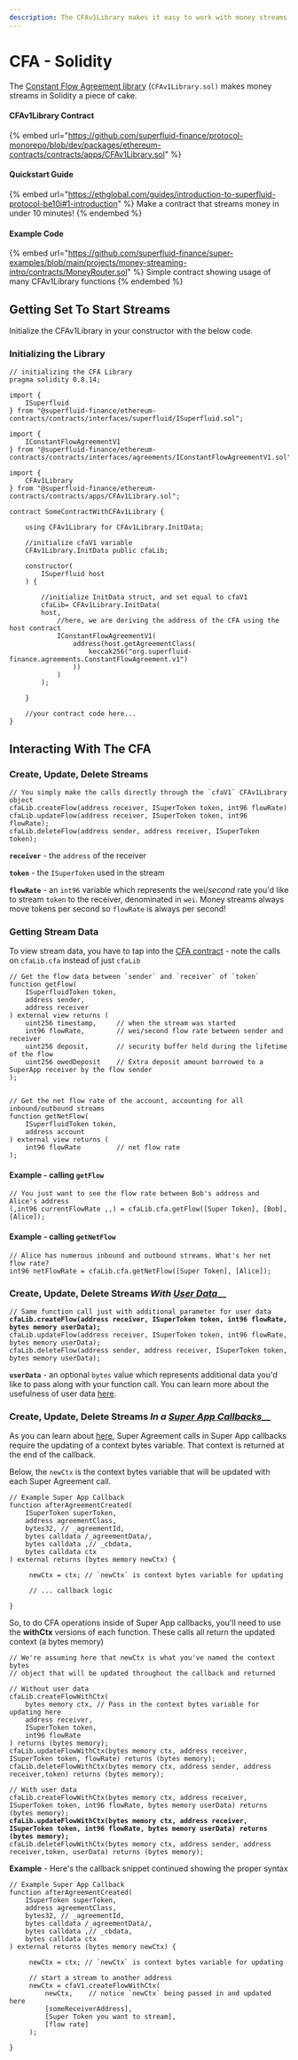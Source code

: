 ```yaml
---
description: The CFAv1Library makes it easy to work with money streams in Solidity!
---
```


# CFA - Solidity

The [Constant Flow Agreement library](https://github.com/superfluid-finance/protocol-monorepo/blob/dev/packages/ethereum-contracts/contracts/apps/CFAv1Library.sol) (`CFAv1Library.sol)` makes money streams in Solidity a piece of cake.&#x20;

#### **CFAv1Library Contract**

{% embed url="https://github.com/superfluid-finance/protocol-monorepo/blob/dev/packages/ethereum-contracts/contracts/apps/CFAv1Library.sol" %}

#### **Quickstart Guide**

{% embed url="https://ethglobal.com/guides/introduction-to-superfluid-protocol-be10i#1-introduction" %}
Make a contract that streams money in under 10 minutes!
{% endembed %}

#### **Example Code**

{% embed url="https://github.com/superfluid-finance/super-examples/blob/main/projects/money-streaming-intro/contracts/MoneyRouter.sol" %}
Simple contract showing usage of many CFAv1Library functions
{% endembed %}

## Getting Set To Start Streams

Initialize the CFAv1Library in your constructor with the below code.

### Initializing the Library

```solidity
// initializing the CFA Library
pragma solidity 0.8.14;

import { 
    ISuperfluid 
} from "@superfluid-finance/ethereum-contracts/contracts/interfaces/superfluid/ISuperfluid.sol";

import { 
    IConstantFlowAgreementV1 
} from "@superfluid-finance/ethereum-contracts/contracts/interfaces/agreements/IConstantFlowAgreementV1.sol";

import {
    CFAv1Library
} from "@superfluid-finance/ethereum-contracts/contracts/apps/CFAv1Library.sol";

contract SomeContractWithCFAv1Library {

    using CFAv1Library for CFAv1Library.InitData;
    
    //initialize cfaV1 variable
    CFAv1Library.InitData public cfaLib;
    
    constructor(
        ISuperfluid host
    ) {
    
        //initialize InitData struct, and set equal to cfaV1
        cfaLib= CFAv1Library.InitData(
        host,
            //here, we are deriving the address of the CFA using the host contract
            IConstantFlowAgreementV1(
                address(host.getAgreementClass(
                    keccak256("org.superfluid-finance.agreements.ConstantFlowAgreement.v1")
                ))
            )
        );
        
    }
    
    //your contract code here...
}
```

## Interacting With The CFA

### Create, Update, Delete Streams

```solidity
// You simply make the calls directly through the `cfaV1` CFAv1Library object
cfaLib.createFlow(address receiver, ISuperToken token, int96 flowRate)
cfaLib.updateFlow(address receiver, ISuperToken token, int96 flowRate);
cfaLib.deleteFlow(address sender, address receiver, ISuperToken token);
```

**`receiver`** - the `address` of the receiver

**`token`** - the `ISuperToken` used in the stream

**`flowRate`** - an `int96` variable which represents the wei/_second_ rate you'd like to stream `token` to the receiver, denominated in `wei`. Money streams always move tokens per second so `flowRate` is always per second!

### Getting Stream Data

To view stream data, you have to tap into the [CFA contract](https://github.com/superfluid-finance/protocol-monorepo/blob/dev/packages/ethereum-contracts/contracts/interfaces/agreements/IConstantFlowAgreementV1.sol) - note the calls on `cfaLib.cfa` instead of just `cfaLib`

```solidity
// Get the flow data between `sender` and `receiver` of `token`
function getFlow(
    ISuperfluidToken token,
    address sender,
    address receiver
) external view returns (
    uint256 timestamp,     // when the stream was started
    int96 flowRate,        // wei/second flow rate between sender and receiver
    uint256 deposit,       // security buffer held during the lifetime of the flow
    uint256 owedDeposit    // Extra deposit amount borrowed to a SuperApp receiver by the flow sender
);


// Get the net flow rate of the account, accounting for all inbound/outbound streams
function getNetFlow(
    ISuperfluidToken token,
    address account
) external view returns (
    int96 flowRate         // net flow rate
);
```

#### Example - calling `getFlow`

```solidity
// You just want to see the flow rate between Bob's address and Alice's address
(,int96 currentFlowRate ,,) = cfaLib.cfa.getFlow([Super Token], [Bob], [Alice]);
```

#### Example - calling `getNetFlow`

```solidity
// Alice has numerous inbound and outbound streams. What's her net flow rate?
int96 netFlowRate = cfaLib.cfa.getNetFlow([Super Token], [Alice]);
```

### Create, Update, Delete Streams _With_ [_User Data_](../super-apps/user-data/)__

<pre class="language-solidity"><code class="lang-solidity">// Same function call just with additional parameter for user data
<strong>cfaLib.createFlow(address receiver, ISuperToken token, int96 flowRate, bytes memory userData);
</strong>cfaLib.updateFlow(address receiver, ISuperToken token, int96 flowRate, bytes memory userData);
cfaLib.deleteFlow(address sender, address receiver, ISuperToken token, bytes memory userData);</code></pre>

**`userData`** - an optional `bytes` value which represents additional data you'd like to pass along with your function call. You can learn more about the usefulness of user data [here](../super-apps/user-data/).

### Create, Update, Delete Streams _In a_ [_Super App Callbacks_](../super-apps/super-app-callbacks/calling-agreements-in-super-apps.md)__

As you can learn about [here](../super-apps/super-app-callbacks/calling-agreements-in-super-apps.md), Super Agreement calls in Super App callbacks require the updating of a context bytes variable. That context is returned at the end of the callback.

Below, the `newCtx` is the context bytes variable that will be updated with each Super Agreement call.

```solidity
// Example Super App Callback
function afterAgreementCreated(
    ISuperToken superToken,
    address agreementClass,
    bytes32, // _agreementId,
    bytes calldata /_agreementData/,
    bytes calldata ,// _cbdata,
    bytes calldata ctx
) external returns (bytes memory newCtx) {
    
     newCtx = ctx; // `newCtx` is context bytes variable for updating
     
     // ... callback logic
    
}
```

So, to do CFA operations inside of Super App callbacks, you'll need to use the **withCtx** versions of each function.  These calls all return the updated context (a bytes memory)

<pre class="language-solidity"><code class="lang-solidity">// We're assuming here that newCtx is what you've named the context bytes 
// object that will be updated throughout the callback and returned

// Without user data
cfaLib.createFlowWithCtx(
    bytes memory ctx, // Pass in the context bytes variable for updating here
    address receiver, 
    ISuperToken token, 
    int96 flowRate
) returns (bytes memory);
cfaLib.updateFlowWithCtx(bytes memory ctx, address receiver, ISuperToken token, flowRate) returns (bytes memory);
cfaLib.deleteFlowWithCtx(bytes memory ctx, address sender, address receiver,token) returns (bytes memory);

// With user data
cfaLib.createFlowWithCtx(bytes memory ctx, address receiver, ISuperToken token, int96 flowRate, bytes memory userData) returns (bytes memory);
<strong>cfaLib.updateFlowWithCtx(bytes memory ctx, address receiver, ISuperToken token, int96 flowRate, bytes memory userData) returns (bytes memory);
</strong>cfaLib.deleteFlowWithCtx(bytes memory ctx, address sender, address receiver,token, userData) returns (bytes memory);</code></pre>

**Example** - Here's the callback snippet continued showing the proper syntax

```solidity
// Example Super App Callback
function afterAgreementCreated(
    ISuperToken superToken,
    address agreementClass,
    bytes32, // _agreementId,
    bytes calldata /_agreementData/,
    bytes calldata ,// _cbdata,
    bytes calldata ctx
) external returns (bytes memory newCtx) {
    
     newCtx = ctx; // `newCtx` is context bytes variable for updating
     
     // start a stream to another address
     newCtx = cfaV1.createFlowWithCtx(
         newCtx,    // notice `newCtx` being passed in and updated here
         [someReceiverAddress], 
         [Super Token you want to stream],
         [flow rate]
     );
    
}
```
